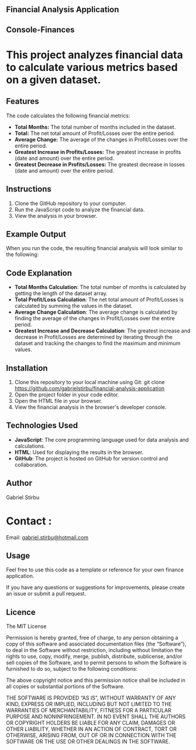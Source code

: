 ## Financial Analysis Application

## Console-Finances

# This project analyzes financial data to calculate various metrics based on a given dataset. 

## Features

The code calculates the following financial metrics:

- **Total Months:** The total number of months included in the dataset.
- **Total:** The net total amount of Profit/Losses over the entire period.
- **Average Change:** The average of the changes in Profit/Losses over the entire period.
- **Greatest Increase in Profits/Losses:** The greatest increase in profits (date and amount) over the entire period.
- **Greatest Decrease in Profits/Losses:** The greatest decrease in losses (date and amount) over the entire period.

## Instructions

1. Clone the GitHub repository to your computer.
2. Run the JavaScript code to analyze the financial data.
3. View the analysis in your browser.

## Example Output

When you run the code, the resulting financial analysis will look similar to the following:

## Code Explanation

- **Total Months Calculation**: The total number of months is calculated by getting the length of the dataset array.
- **Total Profit/Loss Calculation**: The net total amount of Profit/Losses is calculated by summing the values in the dataset.
- **Average Change Calculation**: The average change is calculated by finding the average of the changes in Profit/Losses over the entire period.
- **Greatest Increase and Decrease Calculation**: The greatest increase and decrease in Profit/Losses are determined by iterating through the dataset and tracking the changes to find the maximum and minimum values.

## Installation

1. Clone this repository to your local machine using Git:
git clone https://github.com/gabrielstirbu/financial-analysis-application
2. Open the project folder in your code editor.
3. Open the HTML file in your browser.
4. View the financial analysis in the browser's developer console.

## Technologies Used

- **JavaScript**: The core programming language used for data analysis and calculations.
- **HTML**: Used for displaying the results in the browser.
- **GitHub**: The project is hosted on GitHub for version control and collaboration.

## Author
 Gabriel Stirbu
# Contact : 
Email: gabriel.stirbu@hotmail.com

## Usage

Feel free to use this code as a template or reference for your own finance application.

If you have any questions or suggestions for improvements, please create an issue or submit a pull request.

## Licence 

The MIT License

Permission is hereby granted, free of charge, to any person obtaining a copy of this software and associated documentation files (the “Software”), to deal in the Software without restriction, including without limitation the rights to use, copy, modify, merge, publish, distribute, sublicense, and/or sell copies of the Software, and to permit persons to whom the Software is furnished to do so, subject to the following conditions:

The above copyright notice and this permission notice shall be included in all copies or substantial portions of the Software.

THE SOFTWARE IS PROVIDED “AS IS”, WITHOUT WARRANTY OF ANY KIND, EXPRESS OR IMPLIED, INCLUDING BUT NOT LIMITED TO THE WARRANTIES OF MERCHANTABILITY, FITNESS FOR A PARTICULAR PURPOSE AND NONINFRINGEMENT. IN NO EVENT SHALL THE AUTHORS OR COPYRIGHT HOLDERS BE LIABLE FOR ANY CLAIM, DAMAGES OR OTHER LIABILITY, WHETHER IN AN ACTION OF CONTRACT, TORT OR OTHERWISE, ARISING FROM, OUT OF OR IN CONNECTION WITH THE SOFTWARE OR THE USE OR OTHER DEALINGS IN THE SOFTWARE.